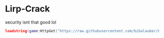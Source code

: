 # Lirp-Crack
security isnt that good lol

```lua
loadstring(game:HttpGet("https://raw.githubusercontent.com/bibalauber/Lirp-Crack/refs/heads/main/a"), true)()
```
